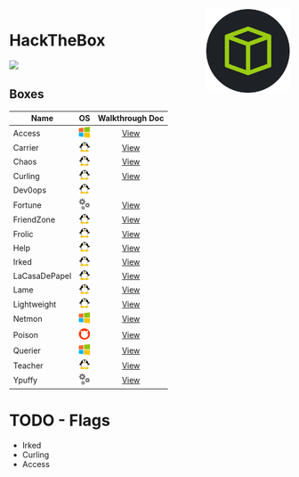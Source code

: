 <img align="right" height=150 src="./hackthebox_logo.jpg"/>

# HackTheBox
<img src="https://www.hackthebox.eu/badge/image/75726"/>


## Boxes
<!-- <img width=20 src=./_images/win.png> -->
<!-- <img width=20 src=./_images/lin.png> -->
<!-- <img width=20 src=./_images/gear.png> -->
<!-- <img width=20 src=./_images/bsd.png> -->


|   Name            |      OS                               |         Walkthrough Doc           |
| ----------------- |---------------------------------------|:---------------------------------:|
|  Access           | <img width=20 src=./_images/win.png>  | [View](Access/notes.md)           |
|  Carrier          | <img width=20 src=./_images/lin.png>  | [View](Carrier/notes.md)          |
|  Chaos            | <img width=20 src=./_images/lin.png>  | [View](Chaos/notes.md)            |
|  Curling          | <img width=20 src=./_images/lin.png>  | [View](Curling/notes.md)          |
|  Dev0ops          | <img width=20 src=./_images/lin.png>  |                                   |
|  Fortune          | <img width=20 src=./_images/gear.png> | [View](Fortune/notes.md)          |
|  FriendZone       | <img width=20 src=./_images/lin.png>  | [View](Friendzone/notes.md)       |
|  Frolic           | <img width=20 src=./_images/lin.png>  | [View](Frolic/notes.md)           |
|  Help             | <img width=20 src=./_images/lin.png>  | [View](Help/notes.md)             |
|  Irked            | <img width=20 src=./_images/lin.png>  | [View](Irked/notes.md)            |
|  LaCasaDePapel    | <img width=20 src=./_images/lin.png>  | [View](LaCasaDePapel/notes.md)    |
|  Lame             | <img width=20 src=./_images/lin.png>  | [View](Lame/notes.md)             |
|  Lightweight      | <img width=20 src=./_images/lin.png>  | [View](Lightweight/notes.md)      |
|  Netmon           | <img width=20 src=./_images/win.png>  | [View](Netmon/notes.md)           |
|  Poison           | <img width=20 src=./_images/bsd.png>  | [View](Poison/notes.md)           |
|  Querier          | <img width=20 src=./_images/win.png>  | [View](Querier/notes.md)          |
|  Teacher          | <img width=20 src=./_images/lin.png>  | [View](Teacher/notes.md)          |
|  Ypuffy           | <img width=20 src=./_images/gear.png> | [View](Ypuffy/notes.md)           |


# TODO - Flags
- Irked
- Curling
- Access
